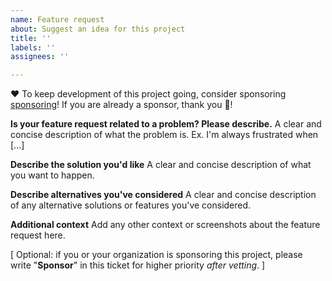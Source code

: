 ```yaml
---
name: Feature request
about: Suggest an idea for this project
title: ''
labels: ''
assignees: ''

---
```


:heart: To keep development of this project going, consider sponsoring
[sponsoring](https://github.com/sponsors/borkdude)! If you are already a
sponsor, thank you :pray:!

**Is your feature request related to a problem? Please describe.**
A clear and concise description of what the problem is. Ex. I'm always frustrated when [...]

**Describe the solution you'd like**
A clear and concise description of what you want to happen.

**Describe alternatives you've considered**
A clear and concise description of any alternative solutions or features you've considered.

**Additional context**
Add any other context or screenshots about the feature request here.

[ Optional: if you or your organization is sponsoring this project, please write "**Sponsor**" in this ticket for higher priority _after vetting_. ]

